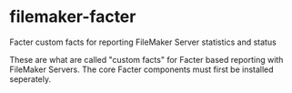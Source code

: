 # filemaker-facter
Facter custom facts for reporting FileMaker Server statistics and status

These are what are called "custom facts" for Facter based reporting with FileMaker Servers. The core Facter components must first be installed seperately.
